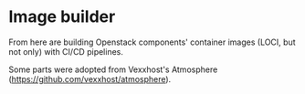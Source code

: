 # Image builder

From here are building Openstack components' container images (LOCI, but not only) with CI/CD pipelines. 

Some parts were adopted from Vexxhost's Atmosphere (https://github.com/vexxhost/atmosphere). 

